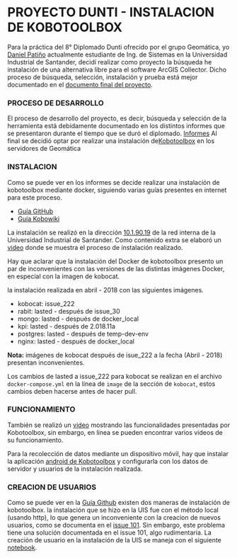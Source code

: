 # PROYECTO DUNTI - INSTALACION DE KOBOTOOLBOX   

Para la práctica del 8° Diplomado Dunti ofrecido por el grupo Geomática, yo [Daniel Patiño](https://github.com/DaielChom) actualmente estudiante de Ing. de Sistemas en la Universidad Industrial de Santander, decidí realizar como proyecto la búsqueda he instalación de una alternativa libre para el software ArcGIS Collector. Dicho proceso de búsqueda, selección, instalación y prueba está mejor documentado en el [documento final del proyecto](./documento_final.docx). 

### PROCESO DE DESARROLLO 

El proceso de desarrollo del proyecto, es decir, búsqueda y selección de la herramienta está debidamente documentado en los distintos informes que se presentaron durante el tiempo que se duró el diplomado. [Informes](./informes/) Al final se decidió optar por realizar una instalación de[Kobotoolbox](http://www.kobotoolbox.org/) en los servidores de Geomática 

### INSTALACION 

Como se puede ver en los informes se decide realizar una instalación de kobotoolbox mediante docker, siguiendo varias guías presentes en internet para este proceso. 

* [Guía GitHub](https://github.com/kobotoolbox/kobo-docker#setup-procedure) 
* [Guía Kobowiki](https://www.kobowiki.org/index.php?title=KoBo_Toolbox_on_a_standalone_server) 

La instalación se realizó en la dirección [10.1.90.19](http://10.1.90.19:8000) de la red interna de la Universidad Industrial de Santander. Como contenido extra se elaboró un [video](./videos/kobotoolbox_install.mp4) donde se muestra el proceso de instalación realizado. 

Hay que aclarar que la instalación del Docker de kobotoolbox presento un par de inconvenientes con las versiones de las distintas imágenes Docker, en especial con la imagen de kobocat.  

la instalación realizada en abril - 2018 con las siguientes imágenes. 

* kobocat: issue_222 
* rabit: lasted - después de issue_30 
* mongo: lasted - después de docker_local 
* kpi: lasted - después de 2.018.11a 
* postgres: lasted - después de temp-dev-env 
* nginx: lasted - después de docker_local 

**Nota:** imágenes de kobocat después de isue_222 a la fecha (Abril - 2018) presentan inconvenientes.  

Los cambios de lasted a issue_222 para kobocat se realizan en el archivo `docker-compose.yml` en la línea de `image` de la sección de `kobocat`, estos cambios deben hacerse antes de hacer pull. 

### FUNCIONAMIENTO 

También se realizó un [video](./videos/kobotoolbox_funcionamiento.mp4) mostrando las funcionalidades presentadas por Kobotoolbox, sin embargo, en línea se pueden encontrar varios videos de su funcionamiento. 

Para la recolección de datos mediante un dispositivo móvil, hay que instalar la aplicación [android de Kobotoolbox](https://play.google.com/store/apps/details?id=org.koboc.collect.android&hl=es_419) y configurarla con los datos de servidor y usuarios de la instalación realizada. 

### CREACION DE USUARIOS 

Como se puede ver en la [Guía Github](https://github.com/kobotoolbox/kobo-docker#setup-procedure) existen dos maneras de instalación de kobotoolbox. la instalación que se hizo en la UIS fue con el método local (usando http), lo que genera un inconveniente con la creacion de nuevos usuarios, como se documenta en el [issue 101](https://github.com/kobotoolbox/kobo-docker/issues/101). Sin embargo, este problema tiene una solución documentada en el issue 101, algo rudimentaria. La creación de usuario en la instalación de la UIS se maneja con el siguiente [notebook](./nuevos_usuarios.ipynb). 
